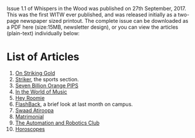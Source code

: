 <!-- TITLE: Whispers in the Woods Vol 1 Issue 1-->
<!-- SUBTITLE: Published September 2017 -->

Issue 1.1 of Whispers in the Wood was published on 27th September, 2017. This was the first WITW ever published, and was released initially as a two-page newspaper sized printout. The complete issue can be downloaded as a PDF here (size:15MB, newsletter design), or you can view the articles (plain-text) individually below:
# List of Articles
1. [On Striking Gold](/news/witw/1-1/striking-gold)
2. [Striker](/news/witw/1-1/striker), the sports section.
3. [Seven Billion Orange PIPS](/news/witw/1-1/seven-bill)
4. [In the World of Music](/news/witw/1-1/music-world)
5. [Hey Roomie](/news/witw/1-1/roomie)
6. [FlashBack](/news/witw/1-1/flashback), a brief look at last month on campus.
7. [Swaad Atiroopa](/news/witw/1-1/swaad)
8. [Matrimonial](/news/witw/1-1/matrimonial)
9. [The Automation and Robotics Club](/news/witw/1-1/theARC)
10. [Horoscopes](/news/witw/1-1/horoscopes)